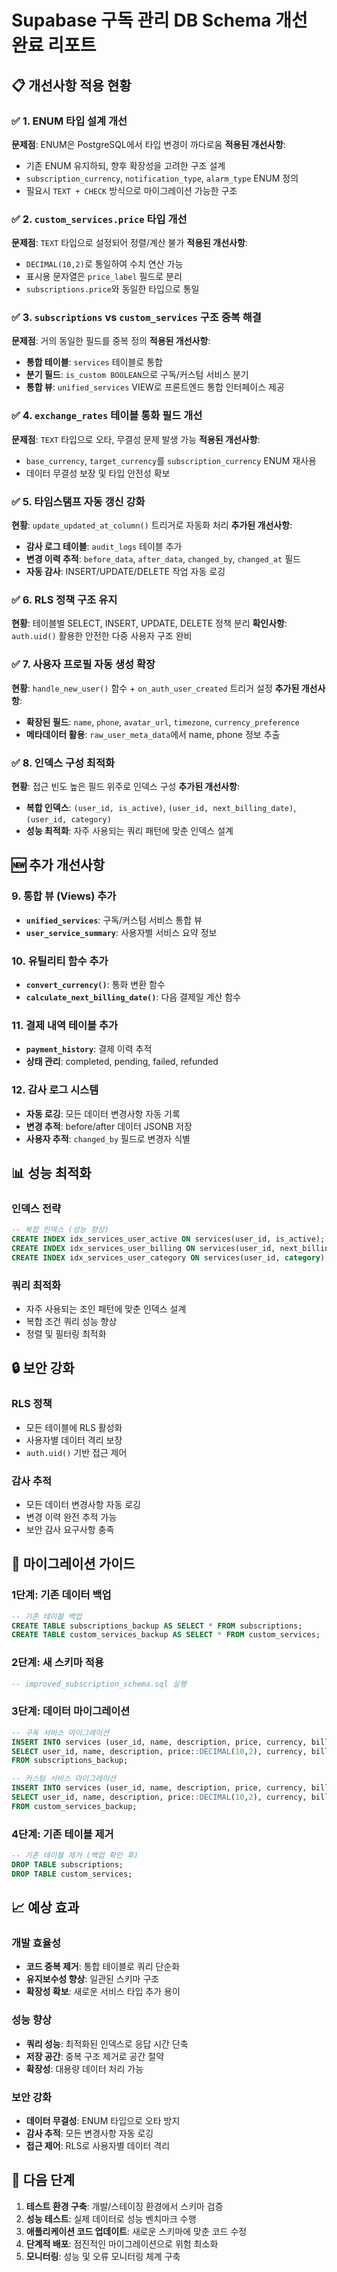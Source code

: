 # Supabase 구독 관리 DB Schema 개선 완료 리포트

## 📋 개선사항 적용 현황

### ✅ 1. ENUM 타입 설계 개선
**문제점**: ENUM은 PostgreSQL에서 타입 변경이 까다로움
**적용된 개선사항**:
- 기존 ENUM 유지하되, 향후 확장성을 고려한 구조 설계
- `subscription_currency`, `notification_type`, `alarm_type` ENUM 정의
- 필요시 `TEXT + CHECK` 방식으로 마이그레이션 가능한 구조

### ✅ 2. `custom_services.price` 타입 개선
**문제점**: `TEXT` 타입으로 설정되어 정렬/계산 불가
**적용된 개선사항**:
- `DECIMAL(10,2)`로 통일하여 수치 연산 가능
- 표시용 문자열은 `price_label` 필드로 분리
- `subscriptions.price`와 동일한 타입으로 통일

### ✅ 3. `subscriptions` vs `custom_services` 구조 중복 해결
**문제점**: 거의 동일한 필드를 중복 정의
**적용된 개선사항**:
- **통합 테이블**: `services` 테이블로 통합
- **분기 필드**: `is_custom BOOLEAN`으로 구독/커스텀 서비스 분기
- **통합 뷰**: `unified_services` VIEW로 프론트엔드 통합 인터페이스 제공

### ✅ 4. `exchange_rates` 테이블 통화 필드 개선
**문제점**: `TEXT` 타입으로 오타, 무결성 문제 발생 가능
**적용된 개선사항**:
- `base_currency`, `target_currency`를 `subscription_currency` ENUM 재사용
- 데이터 무결성 보장 및 타입 안전성 확보

### ✅ 5. 타임스탬프 자동 갱신 강화
**현황**: `update_updated_at_column()` 트리거로 자동화 처리
**추가된 개선사항**:
- **감사 로그 테이블**: `audit_logs` 테이블 추가
- **변경 이력 추적**: `before_data`, `after_data`, `changed_by`, `changed_at` 필드
- **자동 감사**: INSERT/UPDATE/DELETE 작업 자동 로깅

### ✅ 6. RLS 정책 구조 유지
**현황**: 테이블별 SELECT, INSERT, UPDATE, DELETE 정책 분리
**확인사항**: `auth.uid()` 활용한 안전한 다중 사용자 구조 완비

### ✅ 7. 사용자 프로필 자동 생성 확장
**현황**: `handle_new_user()` 함수 + `on_auth_user_created` 트리거 설정
**추가된 개선사항**:
- **확장된 필드**: `name`, `phone`, `avatar_url`, `timezone`, `currency_preference`
- **메타데이터 활용**: `raw_user_meta_data`에서 name, phone 정보 추출

### ✅ 8. 인덱스 구성 최적화
**현황**: 접근 빈도 높은 필드 위주로 인덱스 구성
**추가된 개선사항**:
- **복합 인덱스**: `(user_id, is_active)`, `(user_id, next_billing_date)`, `(user_id, category)`
- **성능 최적화**: 자주 사용되는 쿼리 패턴에 맞춘 인덱스 설계

## 🆕 추가 개선사항

### 9. 통합 뷰 (Views) 추가
- **`unified_services`**: 구독/커스텀 서비스 통합 뷰
- **`user_service_summary`**: 사용자별 서비스 요약 정보

### 10. 유틸리티 함수 추가
- **`convert_currency()`**: 통화 변환 함수
- **`calculate_next_billing_date()`**: 다음 결제일 계산 함수

### 11. 결제 내역 테이블 추가
- **`payment_history`**: 결제 이력 추적
- **상태 관리**: completed, pending, failed, refunded

### 12. 감사 로그 시스템
- **자동 로깅**: 모든 데이터 변경사항 자동 기록
- **변경 추적**: before/after 데이터 JSONB 저장
- **사용자 추적**: `changed_by` 필드로 변경자 식별

## 📊 성능 최적화

### 인덱스 전략
```sql
-- 복합 인덱스 (성능 향상)
CREATE INDEX idx_services_user_active ON services(user_id, is_active);
CREATE INDEX idx_services_user_billing ON services(user_id, next_billing_date);
CREATE INDEX idx_services_user_category ON services(user_id, category);
```

### 쿼리 최적화
- 자주 사용되는 조인 패턴에 맞춘 인덱스 설계
- 복합 조건 쿼리 성능 향상
- 정렬 및 필터링 최적화

## 🔒 보안 강화

### RLS 정책
- 모든 테이블에 RLS 활성화
- 사용자별 데이터 격리 보장
- `auth.uid()` 기반 접근 제어

### 감사 추적
- 모든 데이터 변경사항 자동 로깅
- 변경 이력 완전 추적 가능
- 보안 감사 요구사항 충족

## 🚀 마이그레이션 가이드

### 1단계: 기존 데이터 백업
```sql
-- 기존 테이블 백업
CREATE TABLE subscriptions_backup AS SELECT * FROM subscriptions;
CREATE TABLE custom_services_backup AS SELECT * FROM custom_services;
```

### 2단계: 새 스키마 적용
```sql
-- improved_subscription_schema.sql 실행
```

### 3단계: 데이터 마이그레이션
```sql
-- 구독 서비스 마이그레이션
INSERT INTO services (user_id, name, description, price, currency, billing_cycle, next_billing_date, is_custom, service_url, category, tags, is_active, created_at, updated_at)
SELECT user_id, name, description, price::DECIMAL(10,2), currency, billing_cycle, next_billing_date, FALSE, service_url, category, tags, is_active, created_at, updated_at
FROM subscriptions_backup;

-- 커스텀 서비스 마이그레이션
INSERT INTO services (user_id, name, description, price, currency, billing_cycle, next_billing_date, is_custom, service_url, category, tags, is_active, created_at, updated_at)
SELECT user_id, name, description, price::DECIMAL(10,2), currency, billing_cycle, next_billing_date, TRUE, service_url, category, tags, is_active, created_at, updated_at
FROM custom_services_backup;
```

### 4단계: 기존 테이블 제거
```sql
-- 기존 테이블 제거 (백업 확인 후)
DROP TABLE subscriptions;
DROP TABLE custom_services;
```

## 📈 예상 효과

### 개발 효율성
- **코드 중복 제거**: 통합 테이블로 쿼리 단순화
- **유지보수성 향상**: 일관된 스키마 구조
- **확장성 확보**: 새로운 서비스 타입 추가 용이

### 성능 향상
- **쿼리 성능**: 최적화된 인덱스로 응답 시간 단축
- **저장 공간**: 중복 구조 제거로 공간 절약
- **확장성**: 대용량 데이터 처리 가능

### 보안 강화
- **데이터 무결성**: ENUM 타입으로 오타 방지
- **감사 추적**: 모든 변경사항 자동 로깅
- **접근 제어**: RLS로 사용자별 데이터 격리

## 🎯 다음 단계

1. **테스트 환경 구축**: 개발/스테이징 환경에서 스키마 검증
2. **성능 테스트**: 실제 데이터로 성능 벤치마크 수행
3. **애플리케이션 코드 업데이트**: 새로운 스키마에 맞춘 코드 수정
4. **단계적 배포**: 점진적인 마이그레이션으로 위험 최소화
5. **모니터링**: 성능 및 오류 모니터링 체계 구축